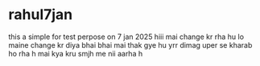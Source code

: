 # rahul7jan
this a simple for test perpose on 7 jan 2025
hiii mai change kr rha hu
lo maine change kr diya bhai
bhai mai thak gye hu yrr
dimag uper se kharab ho rha h mai kya kru smjh me nii aarha h
